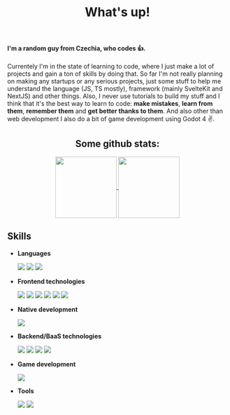 <h1 align="center">What's up!</h1>

<br/>

#### I'm a random guy from Czechia, who codes 👍.

Currentely I'm in the state of learning to code, where I just make a lot of projects and gain a ton of skills by doing that. So far I'm not really planning on making any startups or any serious projects, just some stuff to help me understand the language (JS, TS mostly), framework (mainly SvelteKit and NextJS) and other things. Also, I never use tutorials to build my stuff and I think that it's the best way to learn to code: **make mistakes**, **learn from them**, **remember them** and **get better thanks to them**.
And also other than web development I also do a bit of game development using Godot 4 ✌️.

<h2 align="center">Some github stats:</h2>

<p align="center">
  <a href="https://github.com/anuraghazra/github-readme-stats">
  <img height=140 align="center" src="https://github-readme-stats.vercel.app/api/top-langs/?username=Honzoraptor31415&layout=compact&title_color=5C6AFF&text_color=00FFFF&icon_color=5F9EC7&border_color=00FFFF&bg_color=14141a&show_icons=true" />
</a>
<a href="https://github.com/anuraghazra/github-readme-stats">
  <img height=140 align="center" src="https://github-readme-stats.vercel.app/api?username=Honzoraptor31415&layout=compact&title_color=5C6AFF&text_color=00FFFF&icon_color=5F9EC7&border_color=00FFFF&bg_color=14141a&show_icons=true&rank_icon=github&custom_title=Stats&hide=reviews,issues&width=200" />
</a>
</p>

<h2>Skills</h2>

<ul>
  <li>
    <p><b>Languages</b></p>
    <img src="https://img.shields.io/badge/javascript-black.svg?style=for-the-badge&logo=javascript" />
    <img src="https://img.shields.io/badge/typescript-black.svg?style=for-the-badge&logo=typescript" />
    <img src="https://img.shields.io/badge/python-black.svg?style=for-the-badge&logo=python" />
  </li>

  <li>
    <p><b>Frontend technologies</b></p>
    <img src="https://img.shields.io/badge/html-black.svg?style=for-the-badge&logo=html5" />
    <img src="https://img.shields.io/badge/css-black.svg?style=for-the-badge&logo=css3" />
    <img src="https://img.shields.io/badge/tailwind-black.svg?style=for-the-badge&logo=tailwindcss" />
    <img src="https://img.shields.io/badge/react-black.svg?style=for-the-badge&logo=react" />
    <img src="https://img.shields.io/badge/nextjs-black.svg?style=for-the-badge&logo=next.js" />
    <img src="https://img.shields.io/badge/svelte-black.svg?style=for-the-badge&logo=svelte" />
  </li>

  <li>
    <p><b>Native development</b></p>
    <img src="https://img.shields.io/badge/reactnative-black.svg?style=for-the-badge&logo=react" />
  </li>

  <li>
    <p><b>Backend/BaaS technologies</b></p>
    <img src="https://img.shields.io/badge/express-black.svg?style=for-the-badge&logo=express" />
    <img src="https://img.shields.io/badge/mongodb-black.svg?style=for-the-badge&logo=mongodb" />
    <img src="https://img.shields.io/badge/supabase-black.svg?style=for-the-badge&logo=supabase" />
    <img src="https://img.shields.io/badge/appwrite-black.svg?style=for-the-badge&logo=appwrite" />
  </li>

  <li>
    <p><b>Game development</b></p>
    <img src="https://img.shields.io/badge/godot-black.svg?style=for-the-badge&logo=godotengine" />
  </li>

  <li>
    <p><b>Tools</b></p>
    <img src="https://img.shields.io/badge/figma-black.svg?style=for-the-badge&logo=figma" />
    <img src="https://img.shields.io/badge/git-black.svg?style=for-the-badge&logo=git" />
  </li>
</ul>

